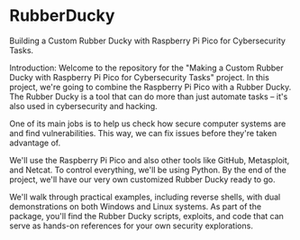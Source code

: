 # RubberDucky
Building a Custom Rubber Ducky with Raspberry Pi Pico for Cybersecurity Tasks.

Introduction:
Welcome to the repository for the "Making a Custom Rubber Ducky with Raspberry Pi Pico for Cybersecurity Tasks" project. In this project, we're going to combine the Raspberry Pi Pico with a Rubber Ducky. The Rubber Ducky is a tool that can do more than just automate tasks – it's also used in cybersecurity and hacking.

One of its main jobs is to help us check how secure computer systems are and find vulnerabilities. This way, we can fix issues before they're taken advantage of.

We'll use the Raspberry Pi Pico and also other tools like GitHub, Metasploit, and Netcat. To control everything, we'll be using Python. By the end of the project, we'll have our very own customized Rubber Ducky ready to go.

We'll walk through practical examples, including reverse shells, with dual demonstrations on both Windows and Linux systems. As part of the package, you'll find the Rubber Ducky scripts, exploits, and code that can serve as hands-on references for your own security explorations.
